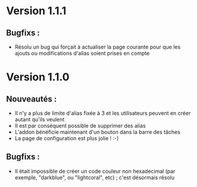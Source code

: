 # Version 1.1.1

## Bugfixs :

- Résolu un bug qui forçait à actualiser la page courante pour que les ajouts ou modifications d'alias soient prises en compte

# Version 1.1.0

## Nouveautés :

- Il n'y a plus de limite d'alias fixée à 3 et les utilisateurs peuvent en créer autant qu'ils veulent
- Il est par conséquent possible de supprimer des alias
- L'addon bénéficie maintenant d'un bouton dans la barre des tâches
- La page de configuration est plus jolie ! :-)

## Bugfixs :

- Il était impossible de créer un code couleur non hexadecimal (par exemple, "darkblue", ou "lightcoral", etc) ; c'est désormais résolu
